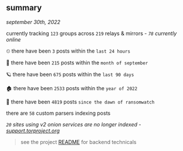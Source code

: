 
## summary
_september 30th, 2022_

currently tracking `123` groups across `219` relays & mirrors - _`78` currently online_

⏲ there have been `3` posts within the `last 24 hours`

🦈 there have been `215` posts within the `month of september`

🪐 there have been `675` posts within the `last 90 days`

🏚 there have been `2533` posts within the `year of 2022`

🦕 there have been `4819` posts `since the dawn of ransomwatch`

there are `58` custom parsers indexing posts

_`20` sites using v2 onion services are no longer indexed - [support.torproject.org](https://support.torproject.org/onionservices/v2-deprecation/)_

> see the project [README](https://github.com/joshhighet/ransomwatch#ransomwatch--) for backend technicals
